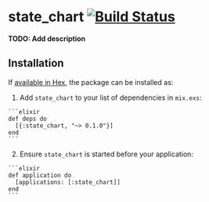 # state_chart [![Build Status](https://travis-ci.org/camshaft/ex_statechart.svg?branch=master)](https://travis-ci.org/camshaft/ex_statechart)

**TODO: Add description**

## Installation

If [available in Hex](https://hex.pm/docs/publish), the package can be installed as:

  1. Add `state_chart` to your list of dependencies in `mix.exs`:

    ```elixir
    def deps do
      [{:state_chart, "~> 0.1.0"}]
    end
    ```

  2. Ensure `state_chart` is started before your application:

    ```elixir
    def application do
      [applications: [:state_chart]]
    end
    ```

